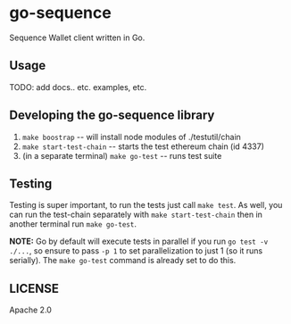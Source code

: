 go-sequence
===========

Sequence Wallet client written in Go.


## Usage

TODO: add docs.. etc. examples, etc.

## Developing the go-sequence library

1. `make boostrap` -- will install node modules of ./testutil/chain
2. `make start-test-chain` -- starts the test ethereum chain (id 4337)
3. (in a separate terminal) `make go-test` -- runs test suite


## Testing

Testing is super important, to run the tests just call `make test`. As well, you can
run the test-chain separately with `make start-test-chain` then in another terminal run `make go-test`.

**NOTE:** Go by default will execute tests in parallel if you run `go test -v ./...`, so ensure to pass `-p 1`
to set parallelization to just 1 (so it runs serially). The `make go-test` command is already set to do this.

## LICENSE

Apache 2.0
